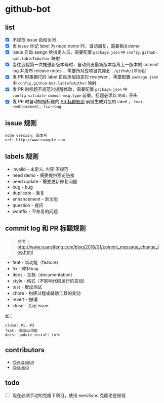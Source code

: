 # github-bot

## list

- [x] 不规范 issue 自动关闭
- [x] 当 issue 标记 label 为 need demo 时，自动回复，需要相关demo
- [x] issue 自动 assign 给指定人员，需要配置 `package.json` 中 `config.github-bot.lableToAuthor` 映射
- [x] 当往远程第一次推送新版本号时，自动列出最新版本距离上一版本的 commit log 并发布 release notes ，需要所对应项目克隆到 `./github/{项目名}`
- [x] 发 PR 时根据打的 label 自动添加指定的 reviewer ，需要配置 `package.json` 中 `config.github-bot.lableToAuthor` 映射
- [x] 发 PR 时标题不规范时提醒修改，需要配置 `package.json` 中 `config.validate-commit-msg.type` 前缀，标题必须以 `前缀:` 开头
- [x] 发 PR 时自动根据标题的 [PR 标题规则](https://github.com/xuexb/github-bot#commit-log-和-pr-标题规则) 前缀生成对应的 label ， `feat->enhancement, fix->bug`

## issue 规则

```
node version: 版本号
url: http://www.example.com
```

## labels 规则

- invalid - 未定义, 内容 不规范
- need demo - 需要提供预览链接
- need update - 需要更新修复问题
- bug - bug
- duplicate - 重复
- enhancement - 新功能
- question - 提问
- wontfix - 不修复的问题

## commit log 和 PR 标题规则

> 参考： <http://www.ruanyifeng.com/blog/2016/01/commit_message_change_log.html>

- feat - 新功能（feature）
- fix - 修补bug
- docs - 文档（documentation）
- style - 格式（不影响代码运行的变动）
- test - 增加测试
- chore - 构建过程或辅助工具的变动
- revert - 撤销
- close - 关闭 issue

如：

```
close: #1, #3
feat: 添加xx功能
docs: update install info
```

## contributors

- [@yugasun](https://github.com/yugasun/)
- [@xuexb](https://github.com/xuexb/)

## todo

- [ ] 现在必须手动的克隆下项目，使用 execSync 克隆老是报错
